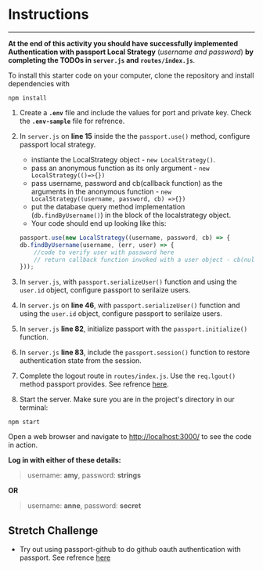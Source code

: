 # Instructions

---

**At the end of this activity you should have successfully implemented Authentication with passport Local Strategy** (_username and password_) **by completing the TODOs in `server.js` and `routes/index.js`**.

To install this starter code on your computer, clone the repository and install dependencies with

```shell
npm install
```

1. Create a **`.env`** file and include the values for port and private key. Check the **`.env-sample`** file for refrence\.

2. In `server.js` on **line 15** inside the the `passport.use()` method, configure passport local strategy\.

    - instiante the LocalStrategy object - `new LocalStrategy()`.
    - pass an anonymous function as its only argument - `new LocalStrategy(()=>{})`
    - pass username, password and cb(callback function) as the arguments in the anonymous function - `new LocalStrategy((username, password, cb) =>{})`
    - put the database query method implementation (`db.findByUsername()`) in the block of the localstrategy object. 
    - Your code should end up looking like this:

    ```javascript
    passport.use(new LocalStrategy((username, password, cb) => {
    db.findByUsername(username, (err, user) => {
        //code to verify user with password here
        // return callback function invoked with a user object - cb(null, user)
    }));
    ```

3. In `server.js`, with `passport.serializeUser()` function and using the `user.id` object, configure passport to serilaize users\.

4. In `server.js` on **line 46**, with `passport.serializeUser()` function and using the `user.id` object, configure passport to serilaize users\.

5. In `server.js` **line 82**, initialize passport with the `passport.initialize()` function\.

6. In `server.js` **line 83**, include the `passport.session()` function to restore authentication state from the session\.

7. Complete the logout route in `routes/index.js`. Use the `req.lgout()` method passport provides. See refrence [here](http://www.passportjs.org/docs/logout/)\.

8. Start the server. Make sure you are in the project's directory in our terminal:

``` shell
npm start
```

Open a web browser and navigate to <http://localhost:3000/> to see the code in action.

**Log in with either of these details:**

>username: **amy**,
>password: **strings**

**OR**

>username: **anne**,
>password: **secret**

## Stretch Challenge

- Try out using passport-github to do github oauth authentication with passport. See refrence [here](http://mherman.org/blog/2013/11/10/social-authentication-with-passport-dot-js/)
